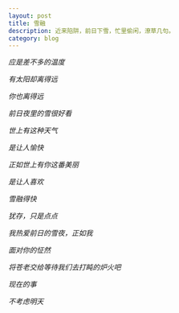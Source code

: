 ```yaml
---
layout: post
title: 雪融
description: 近来陷阱，前日下雪，忙里偷闲，潦草几句。
category: blog
---
```


*应是差不多的温度*

*有太阳却离得远*

*你也离得远*

*前日夜里的雪很好看*

*世上有这种天气*

*是让人愉快*

*正如世上有你这番美丽*

*是让人喜欢*

*雪融得快*

*犹存，只是点点*

*我热爱前日的雪夜，正如我*

*面对你的怔然*

*将苍老交给等待我们去打盹的炉火吧*

*现在的事*

*不考虑明天*
